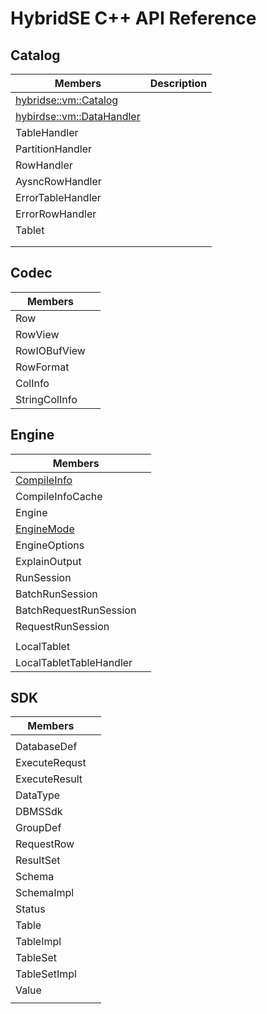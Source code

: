 # HybridSE C++ API Reference

## Catalog

| Members                                                      | Description |
| ------------------------------------------------------------ | ----------- |
| [hybridse::vm::Catalog](./catalog/catalog.md#Catalog)        |             |
| [hybirdse::vm::DataHandler](./catalog/data_handler.md#DataHanlder) |             |
| TableHandler                                                 |             |
| PartitionHandler                                             |             |
| RowHandler                                                   |             |
| AysncRowHandler                                              |             |
| ErrorTableHandler                                            |             |
| ErrorRowHandler                                              |             |
| Tablet                                                       |             |
|                                                              |             |
|                                                              |             |

## Codec

| Members       |      |
| ------------- | ---- |
| Row           |      |
| RowView       |      |
| RowIOBufView  |      |
| RowFormat     |      |
| ColInfo       |      |
| StringColInfo |      |

## Engine

| Members                 |            |
| ----------------------- | ---------- |
| [CompileInfo](./engine/engine_context.md#CompileInfo) |            |
| CompileInfoCache        |            |
| Engine                  |  |
| [EngineMode](./engine/engine_context.md#EngineMode) |  |
| EngineOptions           |            |
| ExplainOutput           |            |
| RunSession              |            |
| BatchRunSession         |            |
| BatchRequestRunSession  |            |
| RequestRunSession       |            |
|                         |            |
| LocalTablet             |            |
| LocalTabletTableHandler |            |



## SDK

| Members       |      |
| ------------- | ---- |
|               |      |
| DatabaseDef   |      |
| ExecuteRequst |      |
| ExecuteResult |      |
| DataType      |      |
| DBMSSdk       |      |
| GroupDef      |      |
| RequestRow    |      |
| ResultSet     |      |
| Schema        |      |
| SchemaImpl    |      |
| Status        |      |
| Table         |      |
| TableImpl     |      |
| TableSet      |      |
| TableSetImpl  |      |
| Value         |      |
|               |      |